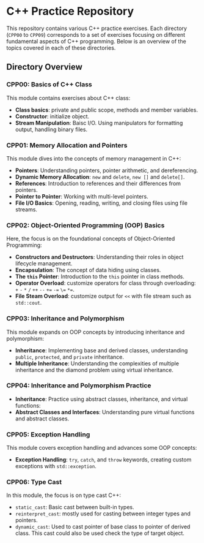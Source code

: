 # C++ Practice Repository

This repository contains various C++ practice exercises. Each directory (`CPP00` to `CPP09`) corresponds to a set of exercises focusing on different fundamental aspects of C++ programming. Below is an overview of the topics covered in each of these directories.

## Directory Overview

### CPP00: Basics of C++ Class
This module contains exercises about C++ class:

- **Class basics**: private and public scope, methods and member variables.
- **Constructor**: initialize object.
- **Stream Manipulation**: Baisc I/O. Using manipulators for formatting output, handling binary files.

### CPP01: Memory Allocation and Pointers
This module dives into the concepts of memory management in C++:

- **Pointers**: Understanding pointers, pointer arithmetic, and dereferencing.
- **Dynamic Memory Allocation**: `new` and `delete`, `new []` and `delete[]`.
- **References**: Introduction to references and their differences from pointers.
- **Pointer to Pointer**: Working with multi-level pointers.
- **File I/O Basics**: Opening, reading, writing, and closing files using file streams.

### CPP02: Object-Oriented Programming (OOP) Basics
Here, the focus is on the foundational concepts of Object-Oriented Programming:

- **Constructors and Destructors**: Understanding their roles in object lifecycle management.
- **Encapsulation**: The concept of data hiding using classes.
- **The `this` Pointer**: Introduction to the `this` pointer in class methods.
- **Operator Overload**: customize operators for class through overloading: `+` `-` `*` `/` `++` `--` `+=` `-=` `\=` `*=`.
- **File Steam Overload**: customize output for `<<` with file stream such as `std::cout`.

### CPP03: Inheritance and Polymorphism
This module expands on OOP concepts by introducing inheritance and polymorphism:

- **Inheritance**: Implementing base and derived classes, understanding `public`, `protected`, and `private` inheritance.
- **Multiple Inheritance**: Understanding the complexities of multiple inheritance and the diamond problem using virtual inheritance.


### CPP04: Inheritance and Polymorphism Practice
- **Inheritance**: Practice using abstract classes, inheritance, and virtual functions:
- **Abstract Classes and Interfaces**: Understanding pure virtual functions and abstract classes.


### CPP05: Exception Handling
This module covers exception handling and advances some OOP concepts:

- **Exception Handling**: `try`, `catch`, and `throw` keywords, creating custom exceptions with `std::exception`.


### CPP06: Type Cast
In this module, the focus is on type cast C++:

- `static_cast`: Basic cast between built-in types.
- `reinterpret_cast`: mostly used for casting between integer types and pointers.
- `dynamic_cast`: Used to cast pointer of base class to pointer of derived class. This cast could also be used check the type of target object.
